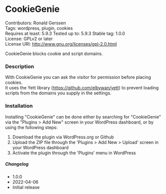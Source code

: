 
# CookieGenie
Contributors: Ronald Gerssen  
Tags: wordpress, plugin, cookies  
Requires at least: 5.9.3
Tested up to: 5.9.3
Stable tag: 1.0.0  
License: GPLv2 or later  
License URI: http://www.gnu.org/licenses/gpl-2.0.html

CookieGenie blocks cookie and script domains.

### Description

With CookieGenie you can ask the visitor for permission before placing cookies.  
It uses the Yett library (https://github.com/elbywan/yett) to prevent loading scripts from the domains you supply in the settings.

### Installation

Installing "CookieGenie" can be done either by searching for "CookieGenie" via the "Plugins > Add New" screen in your WordPress dashboard, or by using the following steps:

1. Download the plugin via WordPress.org or Github
2. Upload the ZIP file through the 'Plugins > Add New > Upload' screen in your WordPress dashboard
3. Activate the plugin through the 'Plugins' menu in WordPress

##### Changelog
* 1.0.0
* 2022-04-06
* Initial release